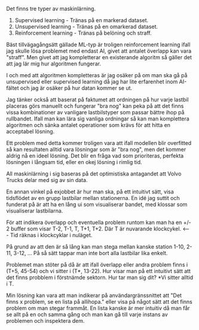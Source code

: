 Det finns tre typer av maskinlärning.
1. Supervised learning - Tränas på en markerad dataset.
2. Unsupervised learning - Tränas på en omarkerad dataset.
3. Reinforcement learning  - Tränas på belöning och straff.

Bäst tillvägagångsätt gällade ML-typ är troligen reinforcement learning ifall jag skulle lösa problemet med endast AI, givet att antalet överlapp kan vara "straff". Men givet att jag kompletterar en existerande algoritm så gäller det att jag lär mig hur algoritmen fungerar. 

I och med att algoritmen kompletteras är jag osäker på om man ska gå på unsupervised eller supervised learning då jag har lite erfarenhet inom AI-fältet och jag är osäker på hur datan kommer se ut.

Jag tänker också att baserat på faktumet att ordningen på hur varje lastbil placeras görs manuellt och fungerar "bra nog" kan peka på att det finns vissa kombinationer av vanligare lastbilstyper som passar bättre ihop på rullbandet. Ifall man kan lära sig vanliga ordningar så kan man komplettera algoritmen och sänka antalet operationer som krävs för att hitta en acceptabel lösning.

Ett problem med detta kommer troligen vara att ifall modellen blir overfitted så kan resultaten alltid vara lösningar som är "bra nog", men det kommer aldrig nå en ideel lösning. Det blir en fråga vad som prioriteras, perfekta lösningen i långsam tid, eller en okej lösning i rimlig tid.

All maskinlärning i sig baseras på det optimistiska antagandet att Volvo Trucks delar med sig av sin data. 

En annan vinkel på exjobbet är hur man ska, på ett intuitivt sätt, visa tidsflödet av en grupp lastbilar mellan stationerna. En idé jag suttit och funderat på är att ha en lång ui som visualiserar bandet, med klossar som visualiserar lastbilarna. 

För att indikera överlapp och eventuella problem runtom kan man ha en +/- 2 buffer som visar T-2, T-1, T, T+1, T+2. Där T är nuvarande klockcykel. <--- Tid räknas i klockcyklar i nuläget.

På grund av att den är så lång kan man stega mellan kanske station 1-10, 2-11, 3-12, ...
På så sätt tappar man inte bort alla lastbilar lika enkelt.

Problemet man stöter på då är att ifall överlapp eller andra problem finns i (T+5, 45-54) och vi sitter i (T*, 13-22). Hur visar man på ett intuitivt sätt att det finns probblem i förstnämde sektorn. Hur tar man sig dit? \*Vi sitter alltid i T.

Min lösning kan vara att man indikerar på användargränssnittet att "Det finns x problem, se en lista på allihopa." eller visa på något sätt att det finns problem om man stegar frammåt. En lista kanske är mer intuitiv då man får se allt på en och samma gång och man kan gå till varje instans av problemen och inspektera dem.


